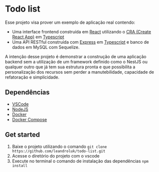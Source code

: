 # Todo list

Esse projeto visa prover um exemplo de aplicação real contendo:

- Uma interface frontend construída em [React](https://reactjs.org/) utilizando o [CRA (Create React App)](https://create-react-app.dev/) em [Typescript](https://www.typescriptlang.org)
- Uma API RESTful construída com [Express](https://expressjs.com) em [Typescript](https://www.typescriptlang.org/) e banco de dados em MySQL com Sequelize.

A intenção desse projeto é demonstrar a construção de uma aplicação backend sem a utilização de um framework definido como o NestJS ou qualquer outro que já tem sua estrutura pronta e que possibilita a personalização dos recursos sem perder a manutebilidade, capacidade de refatoração e simplicidade.

## Dependências

- [VSCode](https://code.visualstudio.com/download)
- [NodeJS](https://nodejs.org/en/download)
- [Docker](https://docs.docker.com/engine/install)
- [Docker Compose](https://docs.docker.com/compose/install)


## Get started

1. Baixe o projeto utilizando o comando `git clone https://github.com/leandroluk/todo-list.git`
2. Acesse o diretório do projeto com o vscode
3. Execute no terminal o comando de instalação das dependências `npm install`
